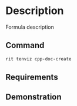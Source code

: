 # Description

Formula description

## Command

```bash
rit tenviz cpp-doc-create
```

## Requirements

## Demonstration
